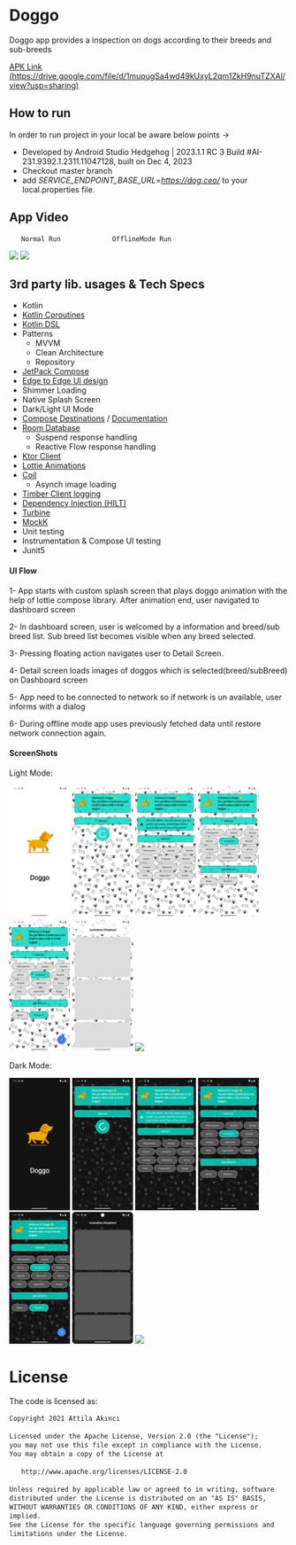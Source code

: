 # Doggo
Doggo app provides a inspection on dogs according to their breeds and sub-breeds

[APK Link (https://drive.google.com/file/d/1mupugSa4wd49kUxyL2qm1ZkH9nuTZXAl/view?usp=sharing)](https://drive.google.com/file/d/1mupugSa4wd49kUxyL2qm1ZkH9nuTZXAl/view?usp=sharing)

## How to run
In order to run project in your local be aware below points ->
* Developed by Android Studio Hedgehog | 2023.1.1 RC 3 Build #AI-231.9392.1.2311.11047128, built on Dec 4, 2023
* Checkout master branch
* add *SERVICE_ENDPOINT_BASE_URL=https://dog.ceo/* to your local.properties file.

## App Video

       Normal Run             OfflineMode Run   

<img src="https://github.com/AttilaAKINCI/Doggo/assets/21987335/ebcf9882-1548-4635-979d-d39cc6880a61" width="200"/> <img 
src="https://github.com/AttilaAKINCI/Doggo/assets/21987335/51128919-6960-43f0-b45d-167d5b09c5d3" width="200"/>  

## 3rd party lib. usages & Tech Specs
* Kotlin
* [Kotlin Coroutines](https://kotlinlang.org/docs/coroutines-overview.html)
* [Kotlin DSL](https://developer.android.com/build/migrate-to-kotlin-dsl)
* Patterns
    - MVVM
    - Clean Architecture
    - Repository
* [JetPack Compose](https://developer.android.com/jetpack/compose?gclid=Cj0KCQiAjMKqBhCgARIsAPDgWlyVg8bZaasX_bdQfYrAXsuDQ6vD-2SmFcTv34Fb-jLQxgGqPD7UxKgaAso5EALw_wcB&gclsrc=aw.ds)
* [Edge to Edge UI design](https://developer.android.com/jetpack/compose/layouts/insets)
* Shimmer Loading
* Native Splash Screen
* Dark/Light UI Mode 
* [Compose Destinations](https://github.com/raamcosta/compose-destinations) / [Documentation](https://composedestinations.rafaelcosta.xyz/)
* [Room Database](https://developer.android.com/jetpack/androidx/releases/room)
    - Suspend response handling
    - Reactive Flow response handling
* [Ktor Client](https://ktor.io/docs/client-supported-platforms.html)
* [Lottie Animations](https://github.com/airbnb/lottie-android)
* [Coil](https://github.com/coil-kt/coil)
    - Asynch image loading
* [Timber Client logging](https://github.com/JakeWharton/timber)
* [Dependency Injection (HILT)](https://developer.android.com/training/dependency-injection/hilt-android)
* [Turbine](https://github.com/cashapp/turbine)
* [MockK](https://mockk.io/)
* Unit testing
* Instrumentation & Compose UI testing
* Junit5

#### UI Flow
1- App starts with custom splash screen that plays doggo animation with the help of lottie compose library. After animation end, user navigated to dashboard screen

2- In dashboard screen, user is welcomed by a information and breed/sub breed list. Sub breed list becomes visible when any breed selected.

3- Pressing floating action navigates user to Detail Screen.

4- Detail screen loads images of doggos which is selected(breed/subBreed) on Dashboard screen

5- App need to be connected to network so if network is un available, user informs with a dialog

6- During offline mode app uses previously fetched data until restore network connection again.

#### ScreenShots
Light Mode:

<img src="https://github.com/AttilaAKINCI/Doggo/blob/master/images/1-light.png" width="110">   <img
src="https://github.com/AttilaAKINCI/Doggo/blob/master/images/2-light.png" width="110">   <img
src="https://github.com/AttilaAKINCI/Doggo/blob/master/images/3-light.png" width="110">   <img                                                                             
src="https://github.com/AttilaAKINCI/Doggo/blob/master/images/4-light.png" width="110">   <img                                                                             
src="https://github.com/AttilaAKINCI/Doggo/blob/master/images/5-light.png" width="110">   <img                                                                             
src="https://github.com/AttilaAKINCI/Doggo/blob/master/images/6-light.png" width="110">   <img 
src="https://github.com/AttilaAKINCI/Doggo/blob/master/images/7-light.png" width="110"> 

Dark Mode:

<img src="https://github.com/AttilaAKINCI/Doggo/blob/master/images/1-dark.png" width="110">   <img
src="https://github.com/AttilaAKINCI/Doggo/blob/master/images/2-dark.png" width="110">   <img
src="https://github.com/AttilaAKINCI/Doggo/blob/master/images/3-dark.png" width="110">   <img                                                                             
src="https://github.com/AttilaAKINCI/Doggo/blob/master/images/4-dark.png" width="110">   <img                                                                             
src="https://github.com/AttilaAKINCI/Doggo/blob/master/images/5-dark.png" width="110">   <img                                                                             
src="https://github.com/AttilaAKINCI/Doggo/blob/master/images/6-dark.png" width="110">   <img 
src="https://github.com/AttilaAKINCI/Doggo/blob/master/images/7-dark.png" width="110"> 

# License

The code is licensed as:

```
Copyright 2021 Attila Akıncı

Licensed under the Apache License, Version 2.0 (the "License");
you may not use this file except in compliance with the License.
You may obtain a copy of the License at

   http://www.apache.org/licenses/LICENSE-2.0

Unless required by applicable law or agreed to in writing, software
distributed under the License is distributed on an "AS IS" BASIS,
WITHOUT WARRANTIES OR CONDITIONS OF ANY KIND, either express or implied.
See the License for the specific language governing permissions and
limitations under the License.
```
